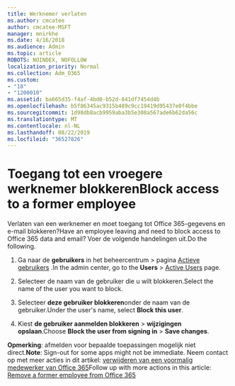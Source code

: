 ```yaml
---
title: Werknemer verlaten
ms.author: cmcatee
author: cmcatee-MSFT
manager: mnirkhe
ms.date: 4/16/2018
ms.audience: Admin
ms.topic: article
ROBOTS: NOINDEX, NOFOLLOW
localization_priority: Normal
ms.collection: Adm_O365
ms.custom:
- "18"
- "1200010"
ms.assetid: ba665d35-f4af-4bd0-b52d-841df7454d4b
ms.openlocfilehash: b5f86345ac9315b489c9cc19419d95437e0f4bbe
ms.sourcegitcommit: 1d98db8acb9959aba3b5e308a567ade6b62da56c
ms.translationtype: MT
ms.contentlocale: nl-NL
ms.lasthandoff: 08/22/2019
ms.locfileid: "36527826"
---
```

# <a name="block-access-to-a-former-employee"></a><span data-ttu-id="0f28f-102">Toegang tot een vroegere werknemer blokkeren</span><span class="sxs-lookup"><span data-stu-id="0f28f-102">Block access to a former employee</span></span>

<span data-ttu-id="0f28f-103">Verlaten van een werknemer en moet toegang tot Office 365-gegevens en e-mail blokkeren?</span><span class="sxs-lookup"><span data-stu-id="0f28f-103">Have an employee leaving and need to block access to Office 365 data and email?</span></span> <span data-ttu-id="0f28f-104">Voer de volgende handelingen uit.</span><span class="sxs-lookup"><span data-stu-id="0f28f-104">Do the following.</span></span>
  
1. <span data-ttu-id="0f28f-105">Ga naar de **gebruikers** in het beheercentrum \> pagina [Actieve gebruikers](https://go.microsoft.com/fwlink/p/?linkid=834822) .</span><span class="sxs-lookup"><span data-stu-id="0f28f-105">In the admin center, go to the **Users** \> [Active Users](https://go.microsoft.com/fwlink/p/?linkid=834822) page.</span></span>

2. <span data-ttu-id="0f28f-106">Selecteer de naam van de gebruiker die u wilt blokkeren.</span><span class="sxs-lookup"><span data-stu-id="0f28f-106">Select the name of the user you want to block.</span></span>

3. <span data-ttu-id="0f28f-107">Selecteer **deze gebruiker blokkeren**onder de naam van de gebruiker.</span><span class="sxs-lookup"><span data-stu-id="0f28f-107">Under the user's name, select **Block this user**.</span></span>

4. <span data-ttu-id="0f28f-108">Kiest **de gebruiker aanmelden blokkeren** \> **wijzigingen opslaan**.</span><span class="sxs-lookup"><span data-stu-id="0f28f-108">Choose **Block the user from signing in** \> **Save changes**.</span></span>

<span data-ttu-id="0f28f-109">**Opmerking**: afmelden voor bepaalde toepassingen mogelijk niet direct.</span><span class="sxs-lookup"><span data-stu-id="0f28f-109">**Note**: Sign-out for some apps might not be immediate.</span></span> <span data-ttu-id="0f28f-110">Neem contact op met meer acties in dit artikel: [verwijderen van een voormalig medewerker van Office 365](https://docs.microsoft.com/office365/admin/add-users/remove-former-employee)</span><span class="sxs-lookup"><span data-stu-id="0f28f-110">Follow up with more actions in this article: [Remove a former employee from Office 365](https://docs.microsoft.com/office365/admin/add-users/remove-former-employee)</span></span>